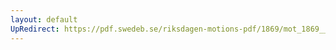 ```yaml
---
layout: default
UpRedirect: https://pdf.swedeb.se/riksdagen-motions-pdf/1869/mot_1869__ak__00301/mot_1869__ak__00301_001.pdf
---
```

